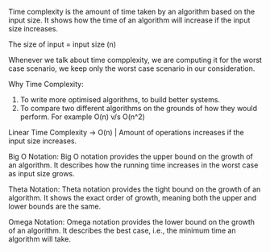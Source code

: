 Time complexity is the amount of time taken by an algorithm based on the input size. It shows how the time of an algorithm will increase if the input size increases.

The size of input = input size (n)

Whenever we talk about time compplexity, we are computing it for the worst case scenario, we keep only the worst case scenario in our consideration.

Why Time Complexity:
1. To write more optimised algorithms, to build better systems.
2. To compare two different algorithms on the grounds of how they would perform. For example O(n) v/s O(n^2)

Linear Time Complexity -> O(n) | Amount of operations increases if the input size increases.

Big O Notation:
Big O notation provides the upper bound on the growth of an algorithm. It describes how the running time increases in the worst case as input size grows.

Theta Notation:
Theta notation provides the tight bound on the growth of an algorithm. It shows the exact order of growth, meaning both the upper and lower bounds are the same.

Omega Notation:
Omega notation provides the lower bound on the growth of an algorithm. It describes the best case, i.e., the minimum time an algorithm will take.



